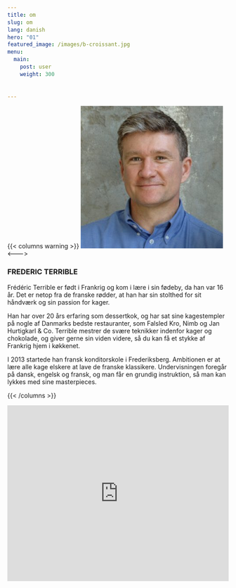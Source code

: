 ```yaml
---
title: om
slug: om
lang: danish
hero: "01"
featured_image: /images/b-croissant.jpg
menu:
  main:
    post: user
    weight: 300


---
```

{{< columns warning >}} 
![FREDERIC TERRIBLE](/images/ft.jpg)
<--->
### FREDERIC TERRIBLE

Frédéric Terrible er født i Frankrig og kom i lære i sin fødeby, da han var 16 år.
Det er netop fra de franske rødder, at han har sin stolthed for sit håndværk og sin passion for kager.

Han har over 20 års erfaring som dessertkok, og har sat sine kagestempler på nogle af Danmarks bedste restauranter, som Falsled Kro, Nimb og Jan Hurtigkarl & Co.
Terrible mestrer de svære teknikker indenfor kager og chokolade, og giver gerne sin viden videre, så du kan få et stykke af Frankrig hjem i køkkenet.

I 2013 startede han fransk konditorskole i Frederiksberg. Ambitionen er at lære alle kage elskere at lave de franske klassikere.
Undervisningen foregår på dansk, engelsk og fransk, og man får en grundig instruktion, så man kan lykkes med sine masterpieces.

{{< /columns >}} 


<iframe style="border: 0;" src="https://www.google.com/maps/embed?pb=!1m14!1m8!1m3!1d4499.5116191472725!2d12.548782949298808!3d55.675846371423454!3m2!1i1024!2i768!4f13.1!3m3!1m2!1s0x0%3A0x1ead0ad66eb0734c!2sTerrible+-+French+Pastry+School!5e0!3m2!1sda!2sdk!4v1514654025121" width="100%" height="400" frameborder="0" allowfullscreen="allowfullscreen"></iframe>


